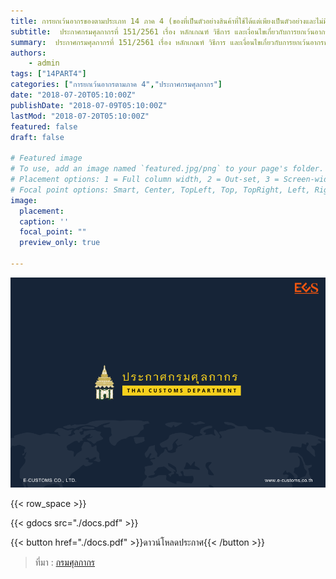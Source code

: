 ```yaml
---
title: การยกเว้นอากรของตามประเภท 14 ภาค 4 (ของที่เป็นตัวอย่างสินค้าที่ใช้ได้แต่เพียงเป็นตัวอย่างและไม่มีราคาในทางการค้า)
subtitle:  ประกาศกรมศุลกากรที่ 151/2561 เรื่อง หลักเกณฑ์ วิธีการ และเงื่อนไขเกี่ยวกับการยกเว้นอากรของตามประเภท 14 ภาค 4 (ของที่เป็นตัวอย่างสินค้าที่ใช้ได้แต่เพียงเป็นตัวอย่างและไม่มีราคาในทางการค้า)
summary:  ประกาศกรมศุลกากรที่ 151/2561 เรื่อง หลักเกณฑ์ วิธีการ และเงื่อนไขเกี่ยวกับการยกเว้นอากรของตามประเภท 14 ภาค 4 (ของที่เป็นตัวอย่างสินค้าที่ใช้ได้แต่เพียงเป็นตัวอย่างและไม่มีราคาในทางการค้า)
authors:
    - admin
tags: ["14PART4"]
categories: ["การยกเว้นอากรตามภาค 4","ประกาศกรมศุลกากร"]
date: "2018-07-20T05:10:00Z"
publishDate: "2018-07-09T05:10:00Z"
lastMod: "2018-07-20T05:10:00Z"
featured: false
draft: false

# Featured image
# To use, add an image named `featured.jpg/png` to your page's folder.
# Placement options: 1 = Full column width, 2 = Out-set, 3 = Screen-width
# Focal point options: Smart, Center, TopLeft, Top, TopRight, Left, Right, BottomLeft, Bottom, BottomRight
image:
  placement: 
  caption: ''
  focal_point: ""
  preview_only: true

---
```


![](featured.png)

{{< row_space >}}

{{< gdocs src="./docs.pdf" >}}


{{< button href="./docs.pdf" >}}ดาวน์โหลดประกาศ{{< /button >}}



> ที่มา : [กรมศุลกากร](http://www.customs.go.th/cont_strc_download_with_docno_date.php?lang=th&top_menu=menu_homepage&current_id=14232832404e505e4f464a4e464b49)

